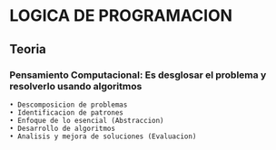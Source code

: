 # LOGICA DE PROGRAMACION

## Teoria

 <h3>Pensamiento Computacional: Es desglosar el problema y resolverlo usando algoritmos </h3>

    • Descomposicion de problemas
    • Identificacion de patrones
    • Enfoque de lo esencial (Abstraccion)
    • Desarrollo de algoritmos
    • Analisis y mejora de soluciones (Evaluacion)


    
